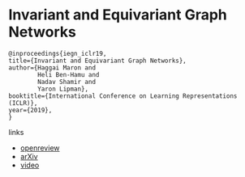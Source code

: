 # Invariant and Equivariant Graph Networks

```
@inproceedings{iegn_iclr19,    
title={Invariant and Equivariant Graph Networks},    
author={Haggai Maron and
        Heli Ben-Hamu and
        Nadav Shamir and
        Yaron Lipman},    
booktitle={International Conference on Learning Representations (ICLR)},    
year={2019},    
}
```

links
- [openreview](https://openreview.net/forum?id=Syx72jC9tm)
- [arXiv](https://arxiv.org/abs/1812.09902)
- [video](https://slideslive.com/38917604/invariant-graph-networks)
